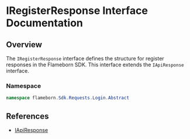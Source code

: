 
# IRegisterResponse Interface Documentation

## Overview

The `IRegisterResponse` interface defines the structure for register responses in the Flameborn SDK. This interface extends the `IApiResponse` interface.

### Namespace
```csharp
namespace flameborn.Sdk.Requests.Login.Abstract
```

## References
- [IApiResponse](https://github.com/gkhanC/flameborn-game/tree/dev/documents/IApiResponse)
